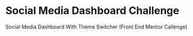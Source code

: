 # Social Media Dashboard Challenge
Social Media Dashboard With Theme Switcher (Front End Mentor Callenge)
